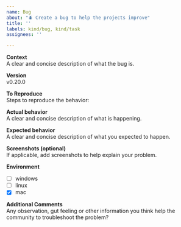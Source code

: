 ```yaml
---
name: Bug
about: "🪲 Create a bug to help the projects improve"
title: ''
labels: kind/bug, kind/task
assignees: ''

---
```


**Context**  
A clear and concise description of what the bug is.

**Version**  
v0.20.0

**To Reproduce**  
Steps to reproduce the behavior:


**Actual behavior**  
A clear and concise description of what is happening.

**Expected behavior**  
A clear and concise description of what you expected to happen.

**Screenshots (optional)**  
If applicable, add screenshots to help explain your problem.

**Environment**  
- [ ] windows
- [ ] linux
- [x] mac

**Additional Comments**  
Any observation, gut feeling or other information you think help the community to troubleshoot the problem?
